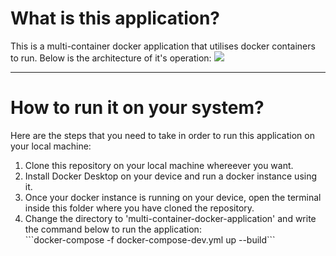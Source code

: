 # What is this application?
This is a multi-container docker application that utilises docker containers to run. Below is the architecture of it's operation: 
<img src="https://res.cloudinary.com/kartik09/image/upload/v1703422611/Multi-container_docker_application_architecture_fof6pn.png" />

<hr/>

# How to run it on your system?
Here are the steps that you need to take in order to run this application on your local machine:
<ol>
  <li>Clone this repository on your local machine whereever you want.</li>
  <li>Install Docker Desktop on your device and run a docker instance using it.</li>
  <li>Once your docker instance is running on your device, open the terminal inside this folder where you have cloned the repository.</li>
  <li>Change the directory to 'multi-container-docker-application' and write the command below to run the application:</li>
  ```docker-compose -f docker-compose-dev.yml up --build```
</ol>
